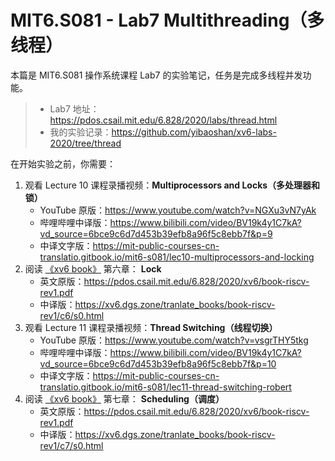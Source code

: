 # MIT6.S081 - Lab7 Multithreading（多线程）

本篇是 MIT6.S081 操作系统课程 Lab7 的实验笔记，任务是完成多线程并发功能。

> - Lab7 地址：https://pdos.csail.mit.edu/6.828/2020/labs/thread.html
> - 我的实验记录：https://github.com/yibaoshan/xv6-labs-2020/tree/thread

在开始实验之前，你需要：

1. 观看 Lecture 10 课程录播视频：**Multiprocessors and Locks（多处理器和锁）**
    - YouTube 原版：https://www.youtube.com/watch?v=NGXu3vN7yAk
    - 哔哩哔哩中译版：https://www.bilibili.com/video/BV19k4y1C7kA?vd_source=6bce9c6d7d453b39efb8a96f5c8ebb7f&p=9
    - 中译文字版：https://mit-public-courses-cn-translatio.gitbook.io/mit6-s081/lec10-multiprocessors-and-locking
2. 阅读 [《xv6 book》](https://xv6.dgs.zone/tranlate_books/book-riscv-rev1/c3/s0.html) 第六章： **Lock**
    - 英文原版：https://pdos.csail.mit.edu/6.828/2020/xv6/book-riscv-rev1.pdf
    - 中译版：https://xv6.dgs.zone/tranlate_books/book-riscv-rev1/c6/s0.html
3. 观看 Lecture 11 课程录播视频：**Thread Switching（线程切换）**
    - YouTube 原版：https://www.youtube.com/watch?v=vsgrTHY5tkg
    - 哔哩哔哩中译版：https://www.bilibili.com/video/BV19k4y1C7kA?vd_source=6bce9c6d7d453b39efb8a96f5c8ebb7f&p=10
    - 中译文字版：https://mit-public-courses-cn-translatio.gitbook.io/mit6-s081/lec11-thread-switching-robert
4. 阅读 [《xv6 book》](https://xv6.dgs.zone/tranlate_books/book-riscv-rev1/c3/s0.html) 第七章： **Scheduling（调度）**
    - 英文原版：https://pdos.csail.mit.edu/6.828/2020/xv6/book-riscv-rev1.pdf
    - 中译版：https://xv6.dgs.zone/tranlate_books/book-riscv-rev1/c7/s0.html
